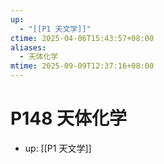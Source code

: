 ```yaml
---
up:
  - "[[P1 天文学]]"
ctime: 2025-04-06T15:43:57+08:00
aliases:
  - 天体化学
mtime: 2025-09-09T12:37:16+08:00
---
```


# P148 天体化学

- up: [[P1 天文学]]
